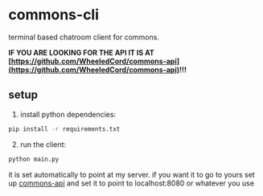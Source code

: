 # commons-cli

terminal based chatroom client for commons.


**IF YOU ARE LOOKING FOR THE API IT IS AT [https://github.com/WheeledCord/commons-api](https://github.com/WheeledCord/commons-api)!!!**

## setup

1. install python dependencies:
```bash
pip install -r requirements.txt
```

2. run the client:
```bash
python main.py
```
it is set automatically to point at my server. if you want it to go to yours set up [commons-api](https://github.com/WheeledCord/commons-api) and set it to point to localhost:8080 or whatever you use
